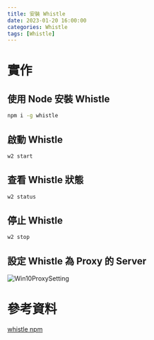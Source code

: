 ```yaml
---
title: 安裝 Whistle
date: 2023-01-20 16:00:00
categories: Whistle
tags: [Whistle]
---
```


# 實作
## 使用 Node 安裝 Whistle
```bash
npm i -g whistle
```

<!--more-->
## 啟動 Whistle
```bash
w2 start
```

## 查看 Whistle 狀態
```bash
w2 status
```

## 停止 Whistle
```bash
w2 stop
```

## 設定 Whistle 為 Proxy 的 Server

![Win10ProxySetting](Win10ProxySetting.png)

# 參考資料
[whistle npm](https://www.npmjs.com/package/whistle)